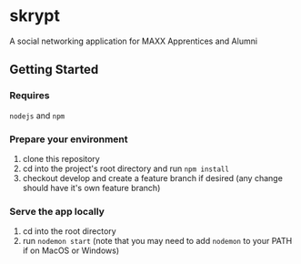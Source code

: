 # skrypt
A social networking application for MAXX Apprentices and Alumni<br>

## Getting Started
### Requires
`nodejs` and `npm`<br>
### Prepare your environment
1.  clone this repository
2.  cd into the project's root directory and run `npm install`
3.  checkout develop and create a feature branch if desired (any change should have it's own feature branch)<br>
### Serve the app locally
1.  cd into the root directory
2.  run `nodemon start` (note that you may need to add `nodemon` to your PATH if on MacOS or Windows)
